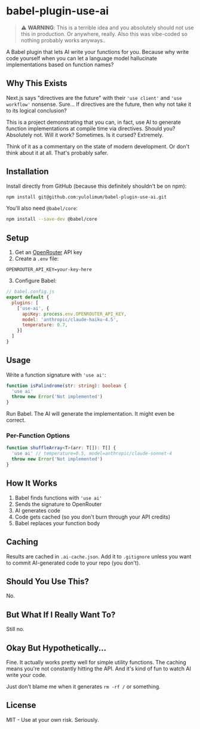 # babel-plugin-use-ai

> ⚠️ **WARNING**: This is a terrible idea and you absolutely should not use this in production. Or anywhere, really. Also this was vibe-coded so nothing probably works anyways..

A Babel plugin that lets AI write your functions for you. Because why write code yourself when you can let a language model hallucinate implementations based on function names?

## Why This Exists

Next.js says "directives are the future" with their `'use client'` and `'use workflow'` nonsense. Sure... If directives are the future, then why not take it to its logical conclusion?

This is a project demonstrating that you can, in fact, use AI to generate function implementations at compile time via directives. Should you? Absolutely not. Will it work? Sometimes. Is it cursed? Extremely.

Think of it as a commentary on the state of modern development. Or don't think about it at all. That's probably safer.

## Installation

Install directly from GitHub (because this definitely shouldn't be on npm):

```bash
npm install git@github.com:yulolimum/babel-plugin-use-ai.git
```

You'll also need `@babel/core`:

```bash
npm install --save-dev @babel/core
```

## Setup

1. Get an [OpenRouter](https://openrouter.ai/) API key
2. Create a `.env` file:

```env
OPENROUTER_API_KEY=your-key-here
```

3. Configure Babel:

```javascript
// babel.config.js
export default {
  plugins: [
    ['use-ai', {
      apiKey: process.env.OPENROUTER_API_KEY,
      model: 'anthropic/claude-haiku-4.5',
      temperature: 0.7,
    }]
  ]
}
```

## Usage

Write a function signature with `'use ai'`:

```typescript
function isPalindrome(str: string): boolean {
  'use ai'
  throw new Error('Not implemented')
}
```

Run Babel. The AI will generate the implementation. It might even be correct.

### Per-Function Options

```typescript
function shuffleArray<T>(arr: T[]): T[] {
  'use ai' // temperature=0.5, model=anthropic/claude-sonnet-4
  throw new Error('Not implemented')
}
```

## How It Works

1. Babel finds functions with `'use ai'`
2. Sends the signature to OpenRouter
3. AI generates code
4. Code gets cached (so you don't burn through your API credits)
5. Babel replaces your function body

## Caching

Results are cached in `.ai-cache.json`. Add it to `.gitignore` unless you want to commit AI-generated code to your repo (you don't).

## Should You Use This?

No.

## But What If I Really Want To?

Still no.

## Okay But Hypothetically...

Fine. It actually works pretty well for simple utility functions. The caching means you're not constantly hitting the API. And it's kind of fun to watch AI write your code.

Just don't blame me when it generates `rm -rf /` or something.

## License

MIT - Use at your own risk. Seriously.
